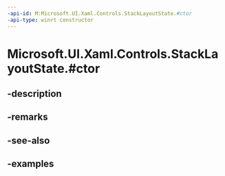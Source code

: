 ```yaml
---
-api-id: M:Microsoft.UI.Xaml.Controls.StackLayoutState.#ctor
-api-type: winrt constructor
---
```


# Microsoft.UI.Xaml.Controls.StackLayoutState.#ctor

<!--
public StackLayoutState ();
-->


## -description

## -remarks

## -see-also

## -examples


